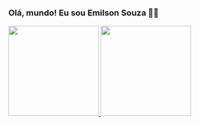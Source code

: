 ### Olá, mundo! Eu sou Emilson Souza 👨‍💻

 <div>
  <a href="https://github.com/emilsonsd">
  <img height="180em" src="https://github-readme-stats.vercel.app/api?username=emilsonsd&show_icons=true&theme=dracula&include_all_commits=true&count_private=true"/>
  <img height="180em" src="https://github-readme-stats.vercel.app/api/top-langs/?username=emilsonsd&layout=compact&langs_count=7&theme=dracula"/>
</div>
